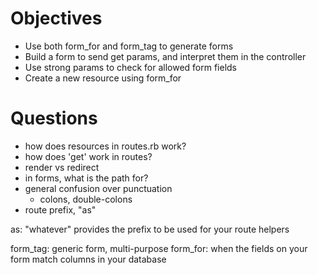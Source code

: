 # Objectives

- Use both form_for and form_tag to generate forms
- Build a form to send get params, and interpret them in the controller
- Use strong params to check for allowed form fields
- Create a new resource using form_for

# Questions

- how does resources in routes.rb work?
- how does 'get' work in routes?
- render vs redirect
- in forms, what is the path for?
- general confusion over punctuation
    - colons, double-colons
- route prefix, "as"


as: "whatever" provides the prefix to be used for your route helpers

form_tag: generic form, multi-purpose
form_for: when the fields on your form match columns in your database
